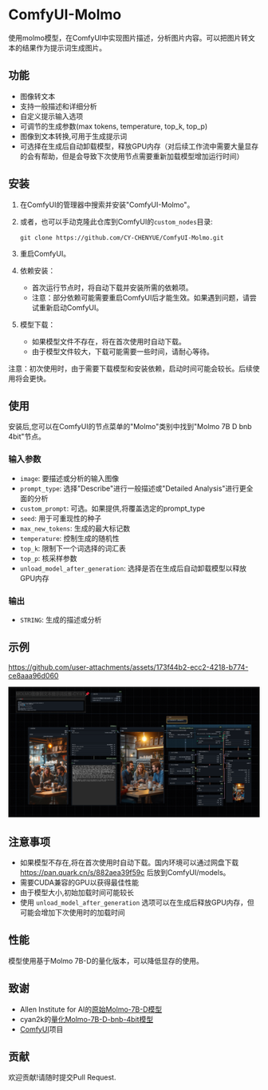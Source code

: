 # ComfyUI-Molmo

使用molmo模型，在ComfyUI中实现图片描述，分析图片内容。可以把图片转文本的结果作为提示词生成图片。

## 功能

- 图像转文本
- 支持一般描述和详细分析
- 自定义提示输入选项
- 可调节的生成参数(max tokens, temperature, top_k, top_p)
- 图像到文本转换,可用于生成提示词
- 可选择在生成后自动卸载模型，释放GPU内存（对后续工作流中需要大量显存的会有帮助，但是会导致下次使用节点需要重新加载模型增加运行时间）

## 安装

1. 在ComfyUI的管理器中搜索并安装"ComfyUI-Molmo"。

2. 或者，也可以手动克隆此仓库到ComfyUI的`custom_nodes`目录:

   ```
   git clone https://github.com/CY-CHENYUE/ComfyUI-Molmo.git
   ```

3. 重启ComfyUI。

4. 依赖安装：
   - 首次运行节点时，将自动下载并安装所需的依赖项。
   - 注意：部分依赖可能需要重启ComfyUI后才能生效。如果遇到问题，请尝试重新启动ComfyUI。

5. 模型下载：
   - 如果模型文件不存在，将在首次使用时自动下载。
   - 由于模型文件较大，下载可能需要一些时间，请耐心等待。

注意：初次使用时，由于需要下载模型和安装依赖，启动时间可能会较长。后续使用将会更快。

## 使用

安装后,您可以在ComfyUI的节点菜单的"Molmo"类别中找到"Molmo 7B D bnb 4bit"节点。

### 输入参数

- `image`: 要描述或分析的输入图像
- `prompt_type`: 选择"Describe"进行一般描述或"Detailed Analysis"进行更全面的分析
- `custom_prompt`: 可选。如果提供,将覆盖选定的prompt_type
- `seed`: 用于可重现性的种子
- `max_new_tokens`: 生成的最大标记数
- `temperature`: 控制生成的随机性
- `top_k`: 限制下一个词选择的词汇表
- `top_p`: 核采样参数
- `unload_model_after_generation`: 选择是否在生成后自动卸载模型以释放GPU内存

### 输出

- `STRING`: 生成的描述或分析

## 示例


https://github.com/user-attachments/assets/173f44b2-ecc2-4218-b774-ce8aaa96d060



![alt text](images/MOLMO-CY-V1.png)

## 注意事项

- 如果模型不存在,将在首次使用时自动下载。国内环境可以通过网盘下载 https://pan.quark.cn/s/882aea39f59c 后放到ComfyUI/models。
- 需要CUDA兼容的GPU以获得最佳性能
- 由于模型大小,初始加载时间可能较长
- 使用 `unload_model_after_generation` 选项可以在生成后释放GPU内存，但可能会增加下次使用时的加载时间

## 性能

模型使用基于Molmo 7B-D的量化版本，可以降低显存的使用。

## 致谢

- Allen Institute for AI的[原始Molmo-7B-D模型](https://huggingface.co/allenai/Molmo-7B-D-0924)
- cyan2k的[量化Molmo-7B-D-bnb-4bit模型](https://huggingface.co/cyan2k/molmo-7B-D-bnb-4bit)
- [ComfyUI](https://github.com/comfyanonymous/ComfyUI)项目

## 贡献

欢迎贡献!请随时提交Pull Request.
